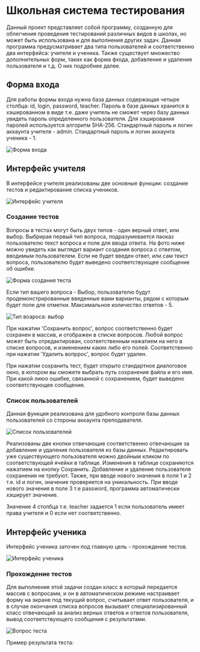 # Школьная система тестирования

Данный проект представляет собой программу, созданную для облегчения проведения тестирований различных видов в школах,
но может быть использована и для выполнения других задач. Данная программа предусматривает два типа пользователей
и соответственно два интерфейса: учителя и ученика. Также существует множество дополнительных форм, таких как форма фхода, 
добавление и удаление пользователя и т.д. О них подробнее далее.

## Форма входа

Для работы формы входа нужна база данных содержащая четыре столбца: id, login, password, teacher. Пароль в базе данных
хранится в хэшированном в виде т.е. даже учитель не сможет через базу данных увидеть пароль определенного пользователя.
Для хэширования паролей используется алгоритм SHA-256. Стандартный пароль и логин аккаунта учителя - admin. Стандартный пароль и логин аккаунта ученика - 1.

![Форма входа](https://iili.io/HqqB1I.png)

## Интерфейс учителя

В интерфейсе учителя реализованы две основные функции: создание тестов и редактирование списка учеников.

![Интерфейс учителя](https://iili.io/Hqq1ku.png)

### Создание тестов

Вопросы в тестах могут быть двух типов - один верный ответ, или выбор. Выбрирая первый тип вопроса,
подразумевается паоказ пользователю текст вопроса и поле для ввода ответа. На фото ниже можно увидеть
как выглядит вариант создания вопроса с ответом, вводимым пользователем. Если не будет введен ответ,
или сам текст вопроса, пользователю будет выведено соответствующее сообщение об ошибке. 

![Форма создания теста](https://iili.io/HqqWLQ.png)

Если тип вашего вопроса - Выбор, пользователю будут продемонстрированные введенные вами варианты, рядом с
которым будет поле для отметки. Максимальное количество ответов - 5.

![Тип воароса: выбор](https://iili.io/HqqMIj.png)

При нажатии 'Сохранить вопрос', вопрос соответственно будет сохранен в массив, и отображен в списке
вопросов. Любой вопрос может быть отредактирован, соответственным нажатием на него в списке вопросов,
и изменением каких либо его полей. 
Соответственно при нажатии 'Удалить вопррос', вопрос будет удален.

При нажатии сохранить тест, будет открыто стандартное диалоговое окно, в котором вы сможете выбрать
путь сохранения файла и его имя. При какой лиюо ошибке, связанной с сохранением, будет выведено
соответствующее сообщение.

### Список пользователей

Данная функция реализована для удобного контроля базы данных пользователей со стороны аккаунта преподавателя.

![Список пользователей](https://iili.io/HqqhBV.png)

Реализованы две кнопки отвечающие соответственно отвечающие за добавление и удаления пользователя из базы данных.
Редактировать уже существующего пользователя можно двойным кликом по соответствующей ячейки в таблице.
Изменения в таблице сохраняются нажатием на кнопку Сохранить. Добавление и удаление пользователя сохранения не
требуют. Также, при вводе нового значения в поля 1 и 2 т.е. id и логин, значение проверяется на уникальность.
При вводе нового значения в поле 3 т.е password, программа автоматически хэширует значение.

Значение 4 столбца т.е. teacher задается 1 если пользователь имеет права учителя и 0 если нет
соответственно.

## Интерфейс ученика

Интерфейс ученика заточен под главную цель - прохождение тестов. 

![Интерфейс ученика](https://iili.io/HqqwrP.png)

### Прохождение тестов

Для выполнения этой задачи создан класс в который передается массив с вопросами, и он в автоматическом режиме
настраивает форму на экране под текущий вопрос, считывает ответ пользователя, и в случае окончания списка
вопросов вызывает специализированный класс отвечающий за анализ верных ответов и ответов пользователя, вывод
соответствующего сообщения с результатами.

![Вопрос теста](https://iili.io/HqqeYF.png)

Пример результата теста:

